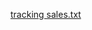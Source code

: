 
[tracking sales.txt](https://github.com/kennedygeedey/markdown-portfolio/files/8692090/tracking.sales.txt)
